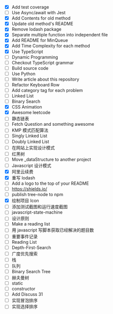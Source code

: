 * [x] Add test coverage
* [ ] Use Async/await with Jest
* [x] Add Contents for old method
* [x] Update old method's README
* [x] Remove lodash package
* [x] Separate multiple function into independent file
* [x] Add README for MinQueue
* [x] Add Time Complexity for each method
* [x] Use TypeScript
* [ ] Dynamic Programming
* [ ] Checkout TypeScript grammar
* [ ] Build source code
* [ ] Use Python
* [ ] Write article about this repository
* [ ] Refactor Keyboard Row
* [ ] Add category tag for each problem
* [ ] Linked List
* [ ] Binary Search
* [x] CSS Animation
* [x] Awesome leetcode
* [ ] 静态链表
* [ ] Fetch Question and something awesome
* [ ] KMP 模式匹配算法
* [ ] Singly Linked List
* [ ] Doubly Linked List
* [ ] 在网站上实现设计模式
* [ ] 红黑树
* [ ] Move \_dataStructure to another project
* [ ] Javascript 设计模式
* [x] 阿里云续费
* [x] 重写 lodash
* [ ] Add a logo to the top of your README
* [ ] https://shields.io/
* [ ] publish tree-node to npm
* [x] 绘制项目 Icon
* [ ] 添加测试截图和运行速度截图
* [ ] javascript-state-machine
* [ ] 设计原则
* [ ] Make a reading list
* [ ] 用 javascript 写脚本获取已经解决的题目数
* [ ] 重要事件记录
* [ ] Reading List
* [ ] Depth-First-Search
* [ ] 广度优先搜索
* [ ] 栈
* [ ] 队列
* [ ] Binary Search Tree
* [ ] 赫夫曼树
* [ ] static
* [ ] constructor
* [ ] Add Discuss 31
* [ ] 实现冒泡排序
* [ ] 实现选择排序
